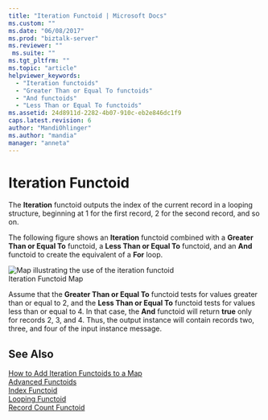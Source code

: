```yaml
---
title: "Iteration Functoid | Microsoft Docs"
ms.custom: ""
ms.date: "06/08/2017"
ms.prod: "biztalk-server"
ms.reviewer: ""
 ms.suite: ""
ms.tgt_pltfrm: ""
ms.topic: "article"
helpviewer_keywords: 
  - "Iteration functoids"
  - "Greater Than or Equal To functoids"
  - "And functoids"
  - "Less Than or Equal To functoids"
ms.assetid: 24d8911d-2282-4b07-910c-eb2e846dc1f9
caps.latest.revision: 6
author: "MandiOhlinger"
ms.author: "mandia"
manager: "anneta"
---
```

# Iteration Functoid
The **Iteration** functoid outputs the index of the current record in a looping structure, beginning at 1 for the first record, 2 for the second record, and so on.  
  
 The following figure shows an **Iteration** functoid combined with a **Greater Than or Equal To** functoid, a **Less Than or Equal To** functoid, and an **And** functoid to create the equivalent of a **For** loop.  
  
 ![Map illustrating the use of the iteration functoid](../core/media/iterationfunctoid.gif "iterationfunctoid")  
Iteration Functoid Map  
  
 Assume that the **Greater Than or Equal To** functoid tests for values greater than or equal to 2, and the **Less Than or Equal To** functoid tests for values less than or equal to 4. In that case, the **And** functoid will return **true** only for records 2, 3, and 4. Thus, the output instance will contain records two, three, and four of the input instance message.  
  
## See Also  
 [How to Add Iteration Functoids to a Map](../core/how-to-add-iteration-functoids-to-a-map.md)   
 [Advanced Functoids](../core/advanced-functoids.md)   
 [Index Functoid](../core/index-functoid.md)   
 [Looping Functoid](../core/looping-functoid.md)   
 [Record Count Functoid](../core/record-count-functoid.md)